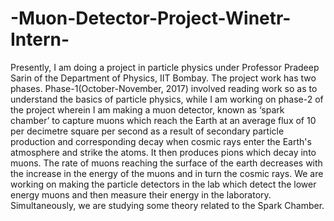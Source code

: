 # -Muon-Detector-Project-Winetr-Intern-
Presently, I am doing a project in particle physics under Professor Pradeep Sarin of the Department of Physics, IIT Bombay. The project work has two phases. Phase-1(October-November, 2017) involved reading work so as to understand the basics of particle physics, while I am working on phase-2 of the project wherein I am making a muon detector, known as ‘spark chamber’ to capture muons which reach the Earth at an average flux of 10 per decimetre square per second as a result of secondary particle production and corresponding decay when cosmic rays enter the Earth's atmosphere and strike the atoms. It then produces pions which decay into muons. The rate of muons reaching the surface of the earth decreases with the increase in the energy of the muons and in turn the cosmic rays. We are working on making the particle detectors in the lab which detect the lower energy muons and then measure their energy in the laboratory. Simultaneously, we are studying some theory related to the Spark Chamber.
